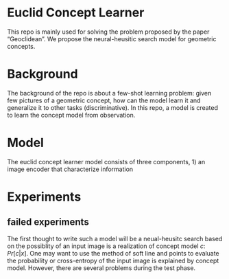 # Euclid Concept Learner
 This repo is mainly used for solving the problem proposed by the paper “Geoclidean”. We propose the neural-heusitic search model for geometric concepts.

# Background 
The background of the repo is about a few-shot learning problem: given few pictures of a geometric concept,
how can the model learn it and generalize it to other tasks (discriminative). In this repo, a model is created
to learn the concept model from observation.

# Model
The euclid concept learner model consists of three components, 1) an image encoder that characterize information

# Experiments

## failed experiments
The first thought to write such a model will be a neual-heusitc search based on the possiblity of an input image is a realization of concept model $c$: $Pr[c|x]$. One may want to use the method of soft line and points to evaluate the probability or cross-entropy of the input image is explained by concept model. However, there are several problems during the test phase.  